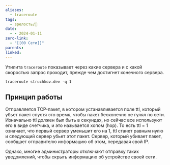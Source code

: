 ```yaml
---
aliases:
  - traceroute
tags:
  - зрелость/🌱
date:
  - - 2024-01-11
zero-link:
  - "[[00 Сети]]"
parents: 
linked:
---
```

Утилита `traceroute` показывает через какие сервера и с какой скоростью запрос проходит, прежде чем достигнет конечного сервера.

```
traceroute struchkov.dev -q 1
```

## Принцип работы
Отправляется TCP-пакет, в котором устанавливается поле ttl, который убьет пакет спустя это время, чтобы пакет бесконечно не гулял по сети. Изначально ttl должен был быть в секундах, но сейчас все используют его в виде счетчика, и это называется хопом (hop). То есть ttl = 1 означает, что первый сервер уменьшит его на 1, ttl станет равным нулю и следующий сервер убьет этот пакет. Сервер, который убивает пакет, сообщает отправителю информацию об этом, передавая свой IP.

Однако, многие администраторы отключают отправку таких уведомлений, чтобы скрыть информацию об устройстве своей сети.